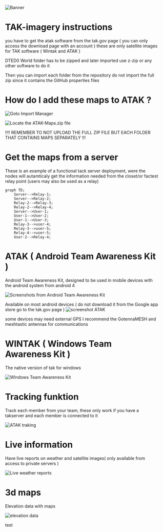 ![Banner](https://i0.wp.com/www.civtak.org/wp-content/uploads/2018/03/cropped-TAK-CIV-Splash-4.png?w=1470&ssl=1)
# TAK-imagery instructions

you have to get the atak software from the tak.gov page ( you can only access the download page with an account )
these are only satellite images for TAK software ( Wintak and ATAK )

DTED0 World folder has to be zipped and later imported use z-zip or any other software to do it

Then you can import each folder from the repository do not import the full zip since it contains the GitHub properties files
 
# How do I add these maps to ATAK ?

![Goto Import Manager](https://github.com/joshuafuller/ATAK-Maps/blob/master/images/screenshot_2.png?raw=true)


![Locate the ATAK-Maps.zip file](https://github.com/joshuafuller/ATAK-Maps/blob/master/images/screenshot_3.png?raw=true)

!!!! REMEMBER TO NOT UPLOAD THE FULL ZIP FILE BUT EACH FOLDER THAT CONTAINS MAPS SEPARATELY !!!

# Get the maps from a server
These is an example of a functional tack server deployment, were the nodes will autamticaly get the information needed from the closet/or factest relay point (users may also be used as a relay)
```mermaid
graph TD;
    Server-->Relay-1;
    Server-->Relay-2;
    Relay-2-->Relay-3;
    Relay-2-->Relay-4;
    Server-->User-1;
    User-1-->User-2;
    User-1-->User-3;
    Relay-3-->user-4;
    Relay-3-->user-5;
    Relay-4-->user-5;
    User-2-->Relay-4;
```

# ATAK ( Android Team Awareness Kit )

Android Team Awareness Kit, designed to be used in mobile devices with the android system from android 4

![ Screenshots from Android Team Awareness Kit ](https://tak.gov/packs/media/img/uploads/device-demonstration-01-aa3ed3ce2bdcd4507bed3f9c768795d0.png)

Available on most android devices ( do not download it from the Google app store go to the tak.gov page )
![ screenshot ATAK ](https://th.bing.com/th/id/OIP.J7YoZnGyuTBFxJwjFJm7YQHaF5?pid=ImgDet&rs=1)

some devices may need external GPS I recommend the GotennaMESH and meshtastic antennas for communications

# WINTAK ( Windows Team Awareness Kit )

The native version of tak for windows

![ WIndows Team Awareness Kit ](https://www.alsa.mil/Portals/9/Images/article_figures/210701_Figure1.jpg?ver=4qUbQkLEa5TZO2c6KBVhTg%3d%3d)

# Tracking funktion

Track each member from your team, these only work if you have a takserver and each member is connected to it

![ ATAK traking ](https://th.bing.com/th/id/R.a209a94829d5a2ece1e8cae80b732c3d?rik=Ub6ubEhZGe2LHg&riu=http%3a%2f%2finsights.globalspec.com%2fimages%2fassets%2f153%2f7153%2fATAK.jpg&ehk=Rphfhve4Kbv0TRqmK3bWkYtWvKt%2bN%2bpIba8D4FifkLI%3d&risl=&pid=ImgRaw&r=0)

# Live information

Have live reports on weather and satellite images( only available from access to private servers )

![ Live weather reports ](https://th.bing.com/th/id/R.4d00cbb0415eb23d0ea45398752f047e?rik=viJ5e%2fN90S4hOA&pid=ImgRaw&r=0)

# 3d maps

Elevation data with maps

![ elevation data ](https://image.winudf.com/v2/image1/Y29tLmF0YWttYXAuYXBwLmNpdl9zY3JlZW5fNV8xNTk5MDM2NDEyXzA4Mw/screen-5.jpg?fakeurl=1&type=.jpg)

test
